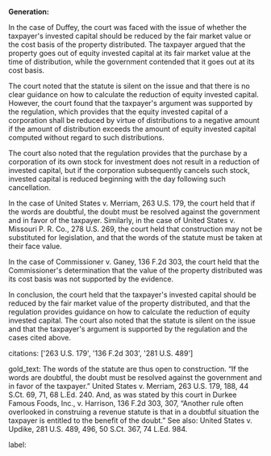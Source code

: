 **Generation:**



In the case of Duffey, the court was faced with the issue of whether the taxpayer's invested capital should be reduced by the fair market value or the cost basis of the property distributed. The taxpayer argued that the property goes out of equity invested capital at its fair market value at the time of distribution, while the government contended that it goes out at its cost basis.

The court noted that the statute is silent on the issue and that there is no clear guidance on how to calculate the reduction of equity invested capital. However, the court found that the taxpayer's argument was supported by the regulation, which provides that the equity invested capital of a corporation shall be reduced by virtue of distributions to a negative amount if the amount of distribution exceeds the amount of equity invested capital computed without regard to such distributions.

The court also noted that the regulation provides that the purchase by a corporation of its own stock for investment does not result in a reduction of invested capital, but if the corporation subsequently cancels such stock, invested capital is reduced beginning with the day following such cancellation.

In the case of United States v. Merriam, 263 U.S. 179, the court held that if the words are doubtful, the doubt must be resolved against the government and in favor of the taxpayer. Similarly, in the case of United States v. Missouri P. R. Co., 278 U.S. 269, the court held that construction may not be substituted for legislation, and that the words of the statute must be taken at their face value.

In the case of Commissioner v. Ganey, 136 F.2d 303, the court held that the Commissioner's determination that the value of the property distributed was its cost basis was not supported by the evidence.

In conclusion, the court held that the taxpayer's invested capital should be reduced by the fair market value of the property distributed, and that the regulation provides guidance on how to calculate the reduction of equity invested capital. The court also noted that the statute is silent on the issue and that the taxpayer's argument is supported by the regulation and the cases cited above.



citations: ['263 U.S. 179', '136 F.2d 303', '281 U.S. 489']

gold_text: The words of the statute are thus open to construction. “If the words are doubtful, the doubt must be resolved against the government and in favor of the taxpayer.” United States v. Merriam, 263 U.S. 179, 188, 44 S.Ct. 69, 71, 68 L.Ed. 240. And, as was stated by this court in Durkee Famous Foods, Inc., v. Harrison, 136 F.2d 303, 307, “Another rule often overlooked in construing a revenue statute is that in a doubtful situation the taxpayer is entitled to the benefit of the doubt.” See also: United States v. Updike, 281 U.S. 489, 496, 50 S.Ct. 367, 74 L.Ed. 984.

label: 